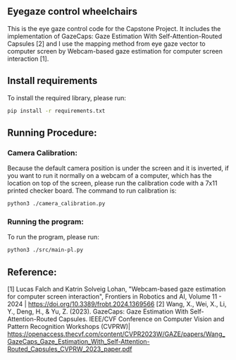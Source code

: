 ## Eyegaze control wheelchairs
This is the eye gaze control code for the Capstone Project. It includes the implementation of GazeCaps: Gaze Estimation With Self-Attention-Routed Capsules [2] and I use the mapping method from eye gaze vector to computer screen by Webcam-based gaze estimation for computer screen interaction [1].

## Install requirements
To install the required library, please run:
```sh
pip install -r requirements.txt
```

## Running Procedure:
### Camera Calibration:
Because the default camera position is under the screen and it is inverted, if you want to run it normally on a webcam of a computer, which has the location on top of the screen, please run the calibration code with a 7x11 printed checker board. The command to run calibration is:

```sh
python3 ./camera_calibration.py
```

### Running the program:
To run the program, please run:

```sh
python3 ./src/main-pl.py
```

## Reference:
[1] Lucas Falch and Katrin Solveig Lohan, "Webcam-based gaze estimation for computer screen interaction", Frontiers in Robotics and AI, Volume 11 - 2024 | https://doi.org/10.3389/frobt.2024.1369566
[2] Wang, X., Wei, X., Li, Y., Deng, H., & Yu, Z. (2023). GazeCaps: Gaze Estimation With Self-Attention-Routed Capsules. IEEE/CVF Conference on Computer Vision and Pattern Recognition Workshops (CVPRW)| https://openaccess.thecvf.com/content/CVPR2023W/GAZE/papers/Wang_GazeCaps_Gaze_Estimation_With_Self-Attention-Routed_Capsules_CVPRW_2023_paper.pdf
